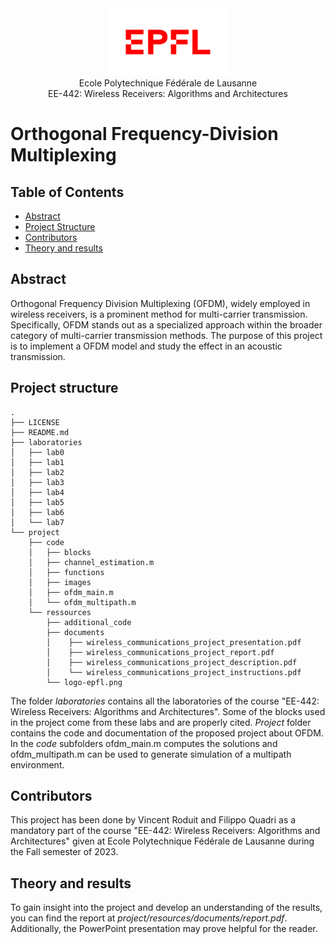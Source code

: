 <div align="center">
<img src="./project/ressources/logo-epfl.png" alt="Example Image" width="192" height="108">
</div>

<div align="center">
Ecole Polytechnique Fédérale de Lausanne
</div> 
<div align="center">
EE-442: Wireless Receivers: Algorithms and Architectures
</div> 

# Orthogonal Frequency-Division Multiplexing

## Table of Contents

- [Abstract](#abstract)
- [Project Structure](#project-structure)
- [Contributors](#contributors)
- [Theory and results](#theory-and-results)

## Abstract 
Orthogonal Frequency Division Multiplexing (OFDM), widely employed in wireless receivers, is a prominent method for multi-carrier transmission. Specifically, OFDM stands out as a specialized approach within the broader category of multi-carrier transmission methods. The purpose of this project is to implement a OFDM model and study the effect in an acoustic transmission.

## Project structure
```
.
├── LICENSE
├── README.md
├── laboratories
│   ├── lab0
│   ├── lab1
│   ├── lab2
│   ├── lab3
│   ├── lab4
│   ├── lab5
│   ├── lab6
│   └── lab7
└── project
    ├── code
    │   ├── blocks
    │   ├── channel_estimation.m
    │   ├── functions
    │   ├── images
    │   ├── ofdm_main.m
    │   └── ofdm_multipath.m
    └── ressources
        ├── additional_code
        ├── documents
        │    ├── wireless_communications_project_presentation.pdf
        │    ├── wireless_communications_project_report.pdf
        │    ├── wireless_communications_project_description.pdf
        │    └── wireless_communications_project_instructions.pdf
        └── logo-epfl.png
```
The folder *laboratories* contains all the laboratories of the course "EE-442: Wireless Receivers: Algorithms and Architectures". Some of the blocks used in the project come from these labs and are properly cited. *Project* folder contains the code and documentation of the proposed project about OFDM. In the *code* subfolders ofdm_main.m computes the solutions and ofdm_multipath.m can be used to generate simulation of a multipath environment.

## Contributors
This project has been done by Vincent Roduit and Filippo Quadri as a mandatory part of the course "EE-442: Wireless Receivers: Algorithms and Architectures" given at Ecole Polytechnique Fédérale de Lausanne during the Fall semester of 2023.

## Theory and results
To gain insight into the project and develop an understanding of the results, you can find the report at *project/resources/documents/report.pdf*. Additionally, the PowerPoint presentation may prove helpful for the reader.
